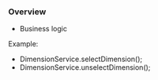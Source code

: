 ### Overview ###
- Business logic

Example:
- DimensionService.selectDimension();
- DimensionService.unselectDimension();